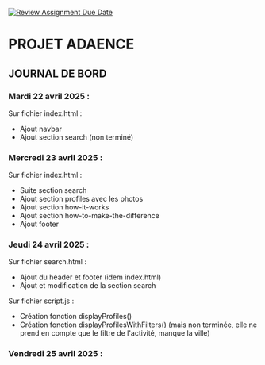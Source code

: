 [![Review Assignment Due Date](https://classroom.github.com/assets/deadline-readme-button-22041afd0340ce965d47ae6ef1cefeee28c7c493a6346c4f15d667ab976d596c.svg)](https://classroom.github.com/a/c9R-q-e1)

# PROJET ADAENCE

## JOURNAL DE BORD 

### Mardi 22 avril 2025 :

Sur fichier index.html :
- Ajout navbar
- Ajout section search (non terminé)

### Mercredi 23 avril 2025 :

Sur fichier index.html :
- Suite section search
- Ajout section profiles avec les photos
- Ajout section how-it-works
- Ajout section how-to-make-the-difference
- Ajout footer

### Jeudi 24 avril 2025 :

 Sur fichier search.html : 
 - Ajout du header et footer (idem index.html)
 - Ajout et modification de la section search

 Sur fichier script.js : 
 - Création fonction displayProfiles()
 - Création fonction displayProfilesWithFilters() (mais non terminée, elle ne prend en compte que le filtre de l'activité, manque la ville)

 ### Vendredi 25 avril 2025 :

 